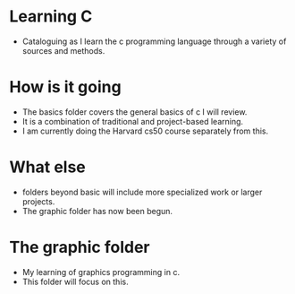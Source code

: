 # Learning C
- Cataloguing as I learn the c programming language through a variety of sources and methods.
# How is it going 
- The basics folder covers the general basics of c I will review.
- It is a combination of traditional and project-based learning.
- I am currently doing the Harvard cs50 course separately from this.
# What else
- folders beyond basic will include more specialized work or larger projects.
- The graphic folder has now been begun.
# The graphic folder 
- My learning of graphics programming in c.
- This folder will focus on this.
